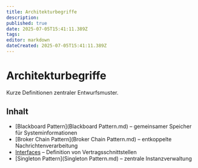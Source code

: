 ```yaml
---
title: Architekturbegriffe
description:
published: true
date: 2025-07-05T15:41:11.389Z
tags:
editor: markdown
dateCreated: 2025-07-05T15:41:11.389Z
---
```


# Architekturbegriffe

Kurze Definitionen zentraler Entwurfsmuster.

## Inhalt
- [Blackboard Pattern](Blackboard Pattern.md) – gemeinsamer Speicher für Systeminformationen
- [Broker Chain Pattern](Broker Chain Pattern.md) – entkoppelte Nachrichtenverarbeitung
- [Interfaces](Interfaces.md) – Definition von Vertragsschnittstellen
- [Singleton Pattern](Singleton Pattern.md) – zentrale Instanzverwaltung
